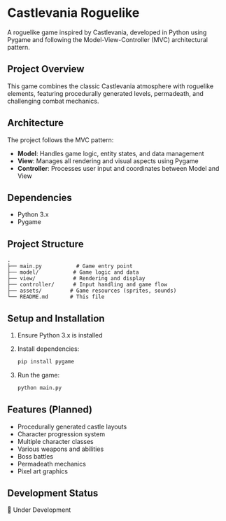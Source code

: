# Castlevania Roguelike

A roguelike game inspired by Castlevania, developed in Python using Pygame and following the Model-View-Controller (MVC) architectural pattern.

## Project Overview

This game combines the classic Castlevania atmosphere with roguelike elements, featuring procedurally generated levels, permadeath, and challenging combat mechanics.

## Architecture

The project follows the MVC pattern:

- **Model**: Handles game logic, entity states, and data management
- **View**: Manages all rendering and visual aspects using Pygame
- **Controller**: Processes user input and coordinates between Model and View

## Dependencies

- Python 3.x
- Pygame

## Project Structure

```plaintext
.
├── main.py           # Game entry point
├── model/           # Game logic and data
├── view/            # Rendering and display
├── controller/      # Input handling and game flow
├── assets/         # Game resources (sprites, sounds)
└── README.md       # This file
```

## Setup and Installation

1. Ensure Python 3.x is installed

2. Install dependencies:

   ```bash
   pip install pygame
   ```

3. Run the game:

   ```bash
   python main.py
   ```

## Features (Planned)

- Procedurally generated castle layouts
- Character progression system
- Multiple character classes
- Various weapons and abilities
- Boss battles
- Permadeath mechanics
- Pixel art graphics

## Development Status

🚧 Under Development